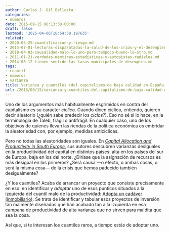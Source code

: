 ```yaml
---
author: Carlos J. Gil Bellosta
categories:
- números
date: 2015-09-15 08:13:38+00:00
draft: false
lastmod: '2025-04-06T18:54:38.197635'
related:
- 2020-03-25-cuantificacion-y-riesgo.md
- 2014-07-01-lecturas-disparatadas-la-salud-de-los-crios-y-el-desempleo.md
- 2018-04-03-causalidad-malo-lo-uno-pero-tampoco-bueno-lo-otro.md
- 2011-01-21-verdades-mentiras-estadisticas-y-autopistas-radiales.md
- 2014-08-12-tienen-sentido-las-tasas-municipales-de-desempleo.md
tags:
- cuantil
- números
- varianza
title: Varianza y cuantiles (del capitalismo de baja calidad en España)
url: /2015/09/15/varianza-y-cuantiles-del-capitalismo-de-baja-calidad-en-espana/
---
```


Uno de los argumentos más habitualmente esgrimidos en contra del capitalismo es su caracter _cíclico_. Cuando dicen cíclico, entiendo, quieren decir aleatorio (¿quién sabe predecir los _ciclos_?). Eso no sé si lo hace, en la terminología de Taleb, frágil o antifrágil. En cualquier caso, uno de los objetivos de quienes llevan las riendas de la política económica es embridar la aleatoriedad con, por ejemplo, medidas anticíclicas.

Pero no todas las aleatoridades son iguales. En [_Capital Allocation and Productivity in South Europe_](http://econweb.umd.edu/~kalemli/capital_allocation_productivity.pdf), sus autores descubren varianzas desiguales en la producitividad del capital en distintos países: alta en los países del sur de Europa, baja en los del norte. ¿Diríase que la asignación de recursos es más desigual en los primeros? ¿Será causa —o efecto, o ambas cosas, o será la misma cosa— de la crisis que hemos padecido también desigualmente?

¿Y los cuantiles? Acaba de arrancar un proyecto que consiste precisamente en eso: en identificar y _adoptar_ uno de esos punticos situados a la izquierda del cuantil malo de la productividad: [Adopta un cadáver (inmobiliario)](http://cadaveresinmobiliarios.org/). Se trata de identificar y tabular esos proyectos de inversión tan malmente diseñados que han acabado tan a la izquierda en esa campana de productividad de alta varianza que no sirven para maldita que sea la cosa.

Así que, si te interesan los cuantiles raros, a tiempo estás de adoptar uno.